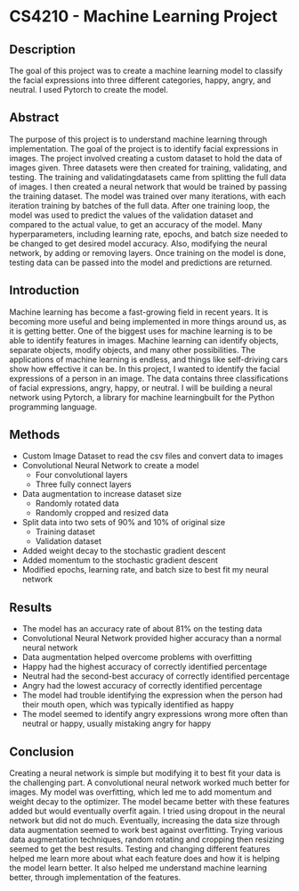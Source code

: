 # CS4210 - Machine Learning Project
## Description
The goal of this project was to create a machine learning model to classify the facial expressions into three different categories, happy, angry, and neutral. I used Pytorch to create the model.
## Abstract
The purpose of this project is to understand machine learning through implementation. The goal of the project is to identify facial expressions in images. The project involved creating a custom dataset to hold the data of images given. Three datasets were then created for training, validating, and testing. The training and validatingdatasets came from splitting the full data of images. I then created a neural network that would be trained by passing the training dataset. The model was trained over many iterations, with each iteration training by batches of the full data. After one training loop, the model was used to predict the values of the validation dataset and compared to the actual value, to get an accuracy of the model. Many hyperparameters, including learning rate, epochs, and batch size needed to 
be changed to get desired model accuracy. Also, modifying the neural network, by adding or removing layers. Once training on the model is done, testing data can be passed into the model and predictions are returned.
## Introduction
Machine learning has become a fast-growing field in recent years. It is becoming more useful and being implemented in more things around us, as it is getting better. One of the biggest uses for machine learning is to be able to identify features in images. Machine learning can identify objects, separate objects, modify objects, and many other possibilities. The applications of machine learning is endless, and things like self-driving cars show how effective it can be. In this project, I wanted to identify the facial expressions of a person in an image. The data contains three classifications of facial expressions, angry, happy, or neutral. I will be building a neural network using Pytorch, a library for machine learningbuilt for the Python programming language.
## Methods
- Custom Image Dataset to read the csv files and convert data to images
- Convolutional Neural Network to create a model
  - Four convolutional layers
  - Three fully connect layers
- Data augmentation to increase dataset size
  - Randomly rotated data
  - Randomly cropped and resized data
- Split data into two sets of 90% and 10% of original size
  - Training dataset
  - Validation dataset
- Added weight decay to the stochastic gradient descent
- Added momentum to the stochastic gradient descent
- Modified epochs, learning rate, and batch size to best fit my neural 
network
## Results
- The model has an accuracy rate of about 81% on the testing data
- Convolutional Neural Network provided higher accuracy than a normal neural network
- Data augmentation helped overcome problems with overfitting
- Happy had the highest accuracy of correctly identified percentage
- Neutral had the second-best accuracy of correctly identified percentage
- Angry had the lowest accuracy of correctly identified percentage
- The model had trouble identifying the expression when the person had their mouth open, which was typically identified as happy
- The model seemed to identify angry expressions wrong more often than neutral or happy, usually mistaking angry for happy
## Conclusion
Creating a neural network is simple but modifying it to best fit your data is the challenging part. A convolutional neural network worked much better for images. My model was overfitting, which led me to add momentum and weight decay to the optimizer. The model became better with these features added but would eventually overfit again. I tried using dropout in the neural network but did not do much. Eventually, increasing the data size through data augmentation seemed to work best against overfitting. Trying various data augmentation techniques, random rotating and cropping then resizing seemed to get the best results. Testing and changing different features helped me learn more about what each feature does and how it is helping the model learn better. It also helped me understand machine learning better, through implementation of the features.
